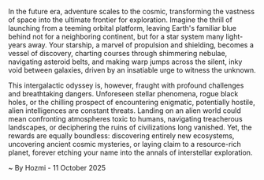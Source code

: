 
In the future era, adventure scales to the cosmic, transforming the vastness of space into the ultimate frontier for exploration. Imagine the thrill of launching from a teeming orbital platform, leaving Earth's familiar blue behind not for a neighboring continent, but for a star system many light-years away. Your starship, a marvel of propulsion and shielding, becomes a vessel of discovery, charting courses through shimmering nebulae, navigating asteroid belts, and making warp jumps across the silent, inky void between galaxies, driven by an insatiable urge to witness the unknown.

This intergalactic odyssey is, however, fraught with profound challenges and breathtaking dangers. Unforeseen stellar phenomena, rogue black holes, or the chilling prospect of encountering enigmatic, potentially hostile, alien intelligences are constant threats. Landing on an alien world could mean confronting atmospheres toxic to humans, navigating treacherous landscapes, or deciphering the ruins of civilizations long vanished. Yet, the rewards are equally boundless: discovering entirely new ecosystems, uncovering ancient cosmic mysteries, or laying claim to a resource-rich planet, forever etching your name into the annals of interstellar exploration.

~ By Hozmi - 11 October 2025
